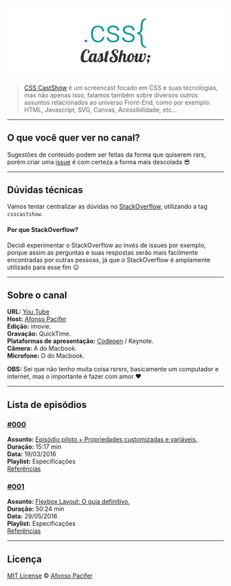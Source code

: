 [![CSS CastShow logo](csscastshow.png)](https://www.youtube.com/channel/UC9d_htYmYYFUXB2vBKx4NgA)

> [CSS CastShow](https://www.youtube.com/channel/UC9d_htYmYYFUXB2vBKx4NgA) é um screencast focado em CSS e suas tecnologias, mas não apenas isso, falamos também sobre diversos outros assuntos relacionados ao universo Front-End, como por exemplo: HTML, Javascript, SVG, Canvas, Acessibilidade, etc...

<hr>

## O que você quer ver no canal?

Sugestões de conteúdo podem ser feitas da forma que quiserem rsrs, porém criar uma [issue](https://github.com/csscastshow/shows/issues) é com certeza a forma mais descolada :sunglasses:

<hr>

## Dúvidas técnicas

Vamos tentar centralizar as dúvidas no [StackOverflow](http://pt.stackoverflow.com/), utilizando a tag `csscastshow`.

#### Por que StackOverflow?

Decidi experimentar o StackOverflow ao invés de issues por exemplo, porque assim as perguntas e suas respostas serão mais facilmente encontradas  por outras pessoas, já que o StackOverflow é amplamente utilizado para esse fim :wink:

<hr>

## Sobre o canal

**URL:** [You Tube](https://www.youtube.com/channel/UC9d_htYmYYFUXB2vBKx4NgA)<br>
**Host:** [Afonso Pacifer](https://github.com/afonsopacifer) <br>
**Edição:** imovie. <br>
**Gravação:** QuickTime. <br>
**Plataformas de apresentação:** [Codepen](http://codepen.io/afonsopacifer/) / Keynote.<br>
**Câmera:** A do Macbook. <br>
**Microfone:** O do Macbook.

**OBS:** Sei que não tenho muita coisa rsrsrs, basicamente um computador e internet, mas o importante é fazer com amor :heart:

<hr>

## Lista de episódios

### [#000](https://www.youtube.com/watch?v=TkEdCWshqag) <br>
**Assunto:** [Episódio piloto + Propriedades customizadas e variáveis.](https://www.youtube.com/watch?v=TkEdCWshqag) <br>
**Duração:** 15:17 min <br>
**Data:** 19/03/2016 <br>
**Playlist:** Especificações <br>
[Referências](REFERENCES.md)

### [#001](https://www.youtube.com/watch?v=qBxGXb4iTQw&feature=youtu.be) <br>
**Assunto:** [Flexbox Layout: O guia definitivo.](https://www.youtube.com/watch?v=qBxGXb4iTQw&feature=youtu.be) <br>
**Duração:** 50:24 min <br>
**Data:** 29/05/2016 <br>
**Playlist:** Especificações <br>
[Referências](REFERENCES.md)

<hr>

## Licença
[MIT License](https://github.com/afonsopacifer/open-source-boilerplate/blob/master/LICENSE.md) © [Afonso Pacifer](http://afonsopacifer.com/)
